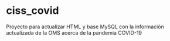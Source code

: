 # ciss_covid
Proyecto para actualizar HTML y base MySQL con la información actualizada de la OMS acerca de la pandemia COVID-19
